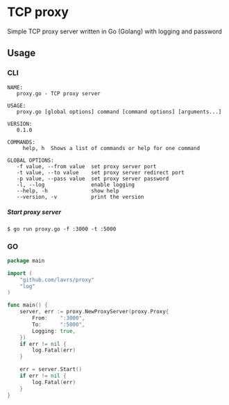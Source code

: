 # TCP proxy
Simple TCP proxy server written in Go (Golang) with logging and password
## Usage
### CLI
```
NAME:
   proxy.go - TCP proxy server

USAGE:
   proxy.go [global options] command [command options] [arguments...]

VERSION:
   0.1.0

COMMANDS:
     help, h  Shows a list of commands or help for one command

GLOBAL OPTIONS:
   -f value, --from value  set proxy server port
   -t value, --to value    set proxy server redirect port
   -p value, --pass value  set proxy server password
   -l, --log               enable logging
   --help, -h              show help
   --version, -v           print the version
```
##### Start proxy server
```
$ go run proxy.go -f :3000 -t :5000
```
### GO
```go
package main

import (
	"github.com/lavrs/proxy"
	"log"
)

func main() {
	server, err := proxy.NewProxyServer(proxy.Proxy{
		From:    ":3000",
		To:      ":5000",
		Logging: true,
	})
	if err != nil {
		log.Fatal(err)
	}

	err = server.Start()
	if err != nil {
		log.Fatal(err)
	}
}
```
